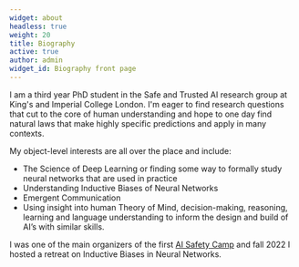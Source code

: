 ```yaml
---
widget: about
headless: true
weight: 20
title: Biography
active: true
author: admin
widget_id: Biography front page
---
```

I am a third year PhD student in the Safe and Trusted AI research group at King's and Imperial College London. I'm eager to find research questions that cut to the core of human understanding and hope to one day find natural laws that make highly specific predictions and apply in many contexts. 

My object-level interests are all over the place and include:

* The Science of Deep Learning or finding some way to formally study neural networks that are used in practice
* Understanding Inductive Biases of Neural Networks
* Emergent Communication
* Using insight into human Theory of Mind, decision-making, reasoning, learning and language understanding to inform the design and build of AI’s with similar skills. 

I was one of the main organizers of the first [AI Safety Camp](https://aisafety.camp/) and fall 2022 I hosted a retreat on Inductive Biases in Neural Networks.